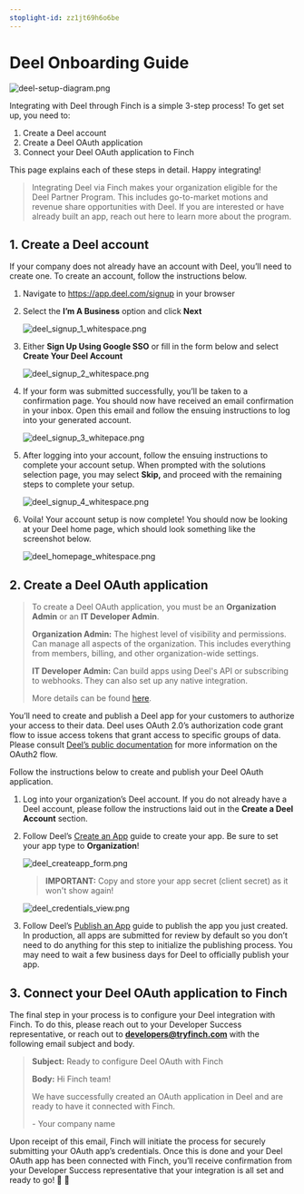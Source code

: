 ```yaml
---
stoplight-id: zz1jt69h6o6be
---
```


# Deel Onboarding Guide

<!--
focus: false
-->
![deel-setup-diagram.png](<../../../../assets/images/deelSetupDiagram.png>)

Integrating with Deel through Finch is a simple 3-step process! To get set up, you need to:

1. Create a Deel account
1. Create a Deel OAuth application
1. Connect your Deel OAuth application to Finch

This page explains each of these steps in detail. Happy integrating!

> Integrating Deel via Finch makes your organization eligible for the Deel Partner Program. This includes go-to-market motions and revenue share opportunities with Deel. If you are interested or have already built an app, reach out here to learn more about the program.

## 1. Create a Deel account

If your company does not already have an account with Deel, you’ll need to create one. To create an account, follow the instructions below.

1. Navigate to https://app.deel.com/signup in your browser
1. Select the **I’m A Business** option and click **Next**

    <!--
    focus: false
    -->
    ![deel_signup_1_whitespace.png](<../../../../assets/images/deel_signup_1_whitespace.png>)

1. Either **Sign Up Using Google SSO** or fill in the form below and select **Create Your Deel Account**

    <!--
    focus: false
    -->
    ![deel_signup_2_whitespace.png](<../../../../assets/images/deel_signup_2_whitespace.png>)

1. If your form was submitted successfully, you’ll be taken to a confirmation page. You should now have received an email confirmation in your inbox. Open this email and follow the ensuing instructions to log into your generated account.

    <!--
    focus: false
    -->
    ![deel_signup_3_whitepace.png](<../../../../assets/images/deel_signup_3_whitepace.png>)

1. After logging into your account, follow the ensuing instructions to complete your account setup. When prompted with the solutions selection page, you may select ********Skip,******** and proceed with the remaining steps to complete your setup.

    <!--
    focus: false
    -->
    ![deel_signup_4_whitespace.png](<../../../../assets/images/deel_signup_4_whitespace.png>)

1. Voila! Your account setup is now complete! You should now be looking at your Deel home page, which should look something like the screenshot below.

    <!--
    focus: false
    -->
    ![deel_homepage_whitespace.png](<../../../../assets/images/deel_homepage_whitespace.png>)


## 2. Create a Deel OAuth application

> To create a Deel OAuth application, you must be an **Organization Admin** or an **IT Developer Admin**.
>
>**Organization Admin:** The highest level of visibility and permissions. Can manage all aspects of the organization. This includes everything from members, billing, and other organization-wide settings.
>
>**IT Developer Admin:** Can build apps using Deel's API or subscribing to webhooks. They can also set up any native integration.
>
>More details can be found [here](https://help.letsdeel.com/hc/en-gb/articles/13916824207505-How-To-Add-Organization-Admins).

You’ll need to create and publish a Deel app for your customers to authorize your access to their data. Deel uses OAuth 2.0’s authorization code grant flow to issue access tokens that grant access to specific groups of data. Please consult [Deel’s public documentation](https://developer.deel.com/docs/oauth2) for more information on the OAuth2 flow.

Follow the instructions below to create and publish your Deel OAuth application.

1. Log into your organization’s Deel account. If you do not already have a Deel account, please follow the instructions laid out in the **Create a Deel Account** section.

1. Follow Deel’s [Create an App](https://developer.deel.com/docs/oauth2-apps#create-an-app) guide to create your app. Be sure to set your app type to **Organization**!

    ![deel_createapp_form.png](../../../../assets/images/deel_createapp_form.png)
    
    > **IMPORTANT:** Copy and store your app secret (client secret) as it won't show again!

    ![deel_credentials_view.png](<../../../../assets/images/deel_credentials_view.png>)
    
1. Follow Deel’s [Publish an App](https://developer.deel.com/docs/oauth2-apps#publish-an-app) guide to publish the app you just created. In production, all apps are submitted for review by default so you don’t need to do anything for this step to initialize the publishing process. You may need to wait a few business days for Deel to officially publish your app.


## 3. Connect your Deel OAuth application to Finch

The final step in your process is to configure your Deel integration with Finch. To do this, please reach out to your Developer Success representative, or reach out to **developers@tryfinch.com** with the following email subject and body.

> **Subject:** Ready to configure Deel OAuth with Finch
>
> **Body:**
> Hi Finch team!
>
> We have successfully created an OAuth application in Deel and are ready to have it connected with Finch.
>
> \- Your company name

Upon receipt of this email, Finch will initiate the process for securely submitting your OAuth app’s credentials. Once this is done and your Deel OAuth app has been connected with Finch, you’ll receive confirmation from your Developer Success representative that your integration is all set and ready to go! 🚀 🙌